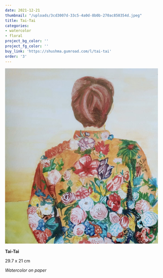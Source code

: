 ```yaml
---
date: 2021-12-21
thumbnail: "/uploads/3cd3007d-33c5-4a0d-8b0b-270ac850354d.jpeg"
title: Tai-Tai
categories:
- watercolor
- floral
project_bg_color: ''
project_fg_color: ''
buy_link: 'https://shushma.gumroad.com/l/tai-tai'
order: '3'
---
```

![](/uploads/3cd3007d-33c5-4a0d-8b0b-270ac850354d.jpeg)

**Tai-Tai**

29.7 x 21 cm

_Watercolor on paper_